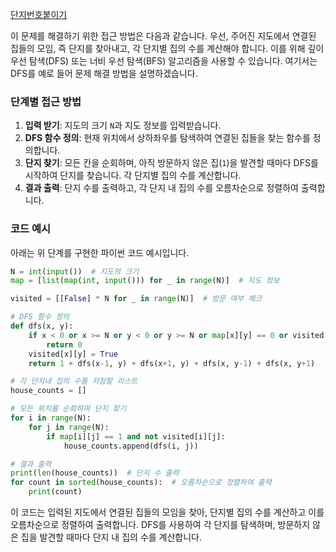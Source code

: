 [단지번호붙이기](https://www.acmicpc.net/problem/2667)

이 문제를 해결하기 위한 접근 방법은 다음과 같습니다. 우선, 주어진 지도에서 연결된 집들의 모임, 즉 단지를 찾아내고, 각 단지별 집의 수를 계산해야 합니다. 이를 위해 깊이 우선 탐색(DFS) 또는 너비 우선 탐색(BFS) 알고리즘을 사용할 수 있습니다. 여기서는 DFS를 예로 들어 문제 해결 방법을 설명하겠습니다.

### 단계별 접근 방법

1. **입력 받기**: 지도의 크기 `N`과 지도 정보를 입력받습니다.
2. **DFS 함수 정의**: 현재 위치에서 상하좌우를 탐색하여 연결된 집들을 찾는 함수를 정의합니다.
3. **단지 찾기**: 모든 칸을 순회하며, 아직 방문하지 않은 집(`1`)을 발견할 때마다 DFS를 시작하여 단지를 찾습니다. 각 단지별 집의 수를 계산합니다.
4. **결과 출력**: 단지 수를 출력하고, 각 단지 내 집의 수를 오름차순으로 정렬하여 출력합니다.

### 코드 예시

아래는 위 단계를 구현한 파이썬 코드 예시입니다.

```python
N = int(input())  # 지도의 크기
map = [list(map(int, input())) for _ in range(N)]  # 지도 정보

visited = [[False] * N for _ in range(N)]  # 방문 여부 체크

# DFS 함수 정의
def dfs(x, y):
    if x < 0 or x >= N or y < 0 or y >= N or map[x][y] == 0 or visited[x][y]:
        return 0
    visited[x][y] = True
    return 1 + dfs(x-1, y) + dfs(x+1, y) + dfs(x, y-1) + dfs(x, y+1)

# 각 단지내 집의 수를 저장할 리스트
house_counts = []

# 모든 위치를 순회하며 단지 찾기
for i in range(N):
    for j in range(N):
        if map[i][j] == 1 and not visited[i][j]:
            house_counts.append(dfs(i, j))

# 결과 출력
print(len(house_counts))  # 단지 수 출력
for count in sorted(house_counts):  # 오름차순으로 정렬하여 출력
    print(count)
```

이 코드는 입력된 지도에서 연결된 집들의 모임을 찾아, 단지별 집의 수를 계산하고 이를 오름차순으로 정렬하여 출력합니다. DFS를 사용하여 각 단지를 탐색하며, 방문하지 않은 집을 발견할 때마다 단지 내 집의 수를 계산합니다.
